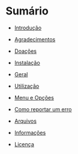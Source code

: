 # Sumário

* [Introdução](README.md)
* [Agradecimentos](ACKNOWLEDGMENTS.md)
* [Doações](DONATIONS.md)
* [Instalação](START.md)
* [Geral](START.md#general)
* [Utilização](USAGE.md)
* [Menu e Opções](MENU.md)
* [Como reportar um erro](APPENDIX.md#how-to-report-a-bug)
* [Arquivos](APPENDIX.md#files)
* [Informações](APPENDIX.md#acknowledgments)
* [Licença](APPENDIX.md#license)


